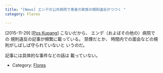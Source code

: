 ```yaml
---
title: "[News] エンデの公共病院で患者の家族の規則違反がつづく "
category: Flores

---
```


[2015-11-29] [[Pos Kupang]](http://bit.ly/1XAdMUU)  こないだから、
エンデ（およぼその他の）病院での
規則違反の記事が頻繁に載っている。
禁煙だとか、
時間内での面会などの規則がしばしば守られていないと
いうのだ。

 記事には具体的な事件などの話は
載っていない。

- Category: [Flores](https://merapano.github.io/categories.html#Flores)


